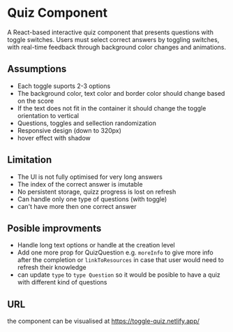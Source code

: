 # Quiz Component

A React-based interactive quiz component that presents questions with toggle switches. Users must select correct answers by toggling switches, with real-time feedback through background color changes and animations.

## Assumptions

- Each toggle suports 2-3 options
- The background color, text color and border color should change based on the score
- If the text does not fit in the container it should change the toggle orientation to vertical
- Questions, toggles and sellection randomization
- Responsive design (down to 320px)
- hover effect with shadow

## Limitation

- The UI is not fully optimised for very long answers
- The index of the correct answer is imutable
- No persistent storage, quizz progress is lost on refresh
- Can handle only one type of questions (with toggle)
- can't have more then one correct answer

## Posible improvments

- Handle long text options or handle at the creation level
- Add one more prop for QuizQuestion e.g. `moreInfo` to give more info after the completion or `linkToResources` in case that user would need to refresh their knowledge
- can update `type` to `type Question` so it would be posible to have a quiz with different kind of questions

## URL

the component can be visualised at https://toggle-quiz.netlify.app/

